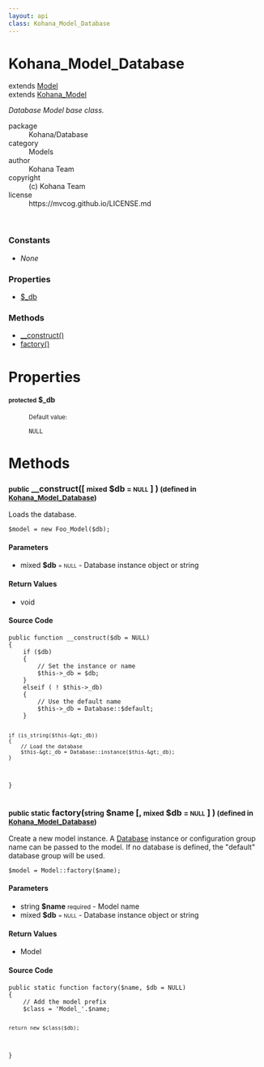 ```yaml
---
layout: api
class: Kohana_Model_Database
---
```

<h1>Kohana_Model_Database</h1>
extends <a href='/documentation/api/Model'>Model</a>
<br />
extends <a href='/documentation/api/Kohana_Model'>Kohana_Model</a>
<br />
<p>
<i><p>Database Model base class.</p>
</i>
</p>
<dl class='tags'>
<dt>package</dt>
<dd>Kohana/Database</dd>
<dt>category</dt>
<dd>Models</dd>
<dt>author</dt>
<dd>Kohana Team</dd>
<dt>copyright</dt>
<dd>(c) Kohana Team</dd>
<dt>license</dt>
<dd>https://mvcog.github.io/LICENSE.md</dd>
</dl>
<br />
<div class='toc row d-none d-sm-flex d-md-flex d-lg-flex d-xl-flex'>
<div class='constants col-4'>
<h3>Constants</h3>
<ul>
<li>
<em>None</em>
</li>
</ul>
</div>
<div class='properties col-4'>
<h3>Properties</h3>
<ul>
<li>
<a href="#property-_db">$_db</a>
</li>
</ul>
</div>
<div class='methods col-4'>
<h3>Methods</h3>
<ul>
<li>
<a href="#__construct">__construct()</a>
</li>
<li>
<a href="#factory">factory()</a>
</li>

</ul>
</div>
</div>
<h1 id='properties'>Properties</h1>
<div class='properties'>
<dl>
<dt>
<h4 id='property-_db'><small>protected</small>  <span class='blue'></span> $_db</h4>
</dt>
<dd>
 </dd>
<dd>
 </dd>
<dd>
<small>Default value:</small>
<br />
 <pre class="debug"><small>NULL</small></pre></dd>
</dl>
</div>
<h1 id='methods'>Methods</h1>
<div class='methods'>

<div class='method'>
<h3 id="__construct"><small>public</small>  __construct([ <small>mixed</small> <span class="param" title="Database instance object or string">$db</span> <small>= <small>NULL</small></small> ] )<small> (defined in <a href='/documentation/api/Kohana_Model_Database'>Kohana_Model_Database</a>)</small></h3>
<div class='description'><p>Loads the database.</p>

<pre><code>$model = new Foo_Model($db);
</code></pre>
</div>
<h4>Parameters</h4>
<ul>
<li>
 <span class="blue">mixed </span><strong> $db</strong> <small> = <small>NULL</small></small> - Database instance object or string</li>
</ul>
<h4>Return Values</h4>
<ul class='return'>
<li>
<span class='blue'>void</span>  
</li></ul>
<div class="method-source">
<h4>Source Code</h4>
<pre>
<code class="language-php">public function __construct($db = NULL)
{
	if ($db)
	{
		// Set the instance or name
		$this-&gt;_db = $db;
	}
	elseif ( ! $this-&gt;_db)
	{
		// Use the default name
		$this-&gt;_db = Database::$default;
	}

	if (is_string($this-&gt;_db))
	{
		// Load the database
		$this-&gt;_db = Database::instance($this-&gt;_db);
	}
}</code>
</pre>
</div>
</div>

<div class='method'>
<h3 id="factory"><small>public static</small>  factory(<small>string</small> <span class="param" title="Model name">$name</span> [, <small>mixed</small> <span class="param" title="Database instance object or string">$db</span> <small>= <small>NULL</small></small> ] )<small> (defined in <a href='/documentation/api/Kohana_Model_Database'>Kohana_Model_Database</a>)</small></h3>
<div class='description'><p>Create a new model instance. A <a href="/index.php/">Database</a> instance or configuration
group name can be passed to the model. If no database is defined, the
"default" database group will be used.</p>

<pre><code>$model = Model::factory($name);
</code></pre>
</div>
<h4>Parameters</h4>
<ul>
<li>
 <span class="blue">string </span><strong> $name</strong> <small>required</small> - Model name</li>
<li>
 <span class="blue">mixed </span><strong> $db</strong> <small> = <small>NULL</small></small> - Database instance object or string</li>
</ul>
<h4>Return Values</h4>
<ul class='return'>
<li>
<span class='blue'>Model</span>  
</li></ul>
<div class="method-source">
<h4>Source Code</h4>
<pre>
<code class="language-php">public static function factory($name, $db = NULL)
{
	// Add the model prefix
	$class = &#039;Model_&#039;.$name;

	return new $class($db);
}</code>
</pre>
</div>
</div>
</div>